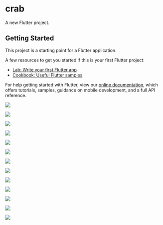 # crab

A new Flutter project.

## Getting Started

This project is a starting point for a Flutter application.

A few resources to get you started if this is your first Flutter project:

- [Lab: Write your first Flutter app](https://flutter.dev/docs/get-started/codelab)
- [Cookbook: Useful Flutter samples](https://flutter.dev/docs/cookbook)

For help getting started with Flutter, view our
[online documentation](https://flutter.dev/docs), which offers tutorials,
samples, guidance on mobile development, and a full API reference.

![](http://q7yezbh4o.bkt.clouddn.com/image/1.PNG)

![](http://q7yezbh4o.bkt.clouddn.com/image/2.PNG)

![](http://q7yezbh4o.bkt.clouddn.com/image/3.PNG)

![](http://q7yezbh4o.bkt.clouddn.com/image/4.PNG)

![](http://q7yezbh4o.bkt.clouddn.com/image/5.PNG)

![](http://q7yezbh4o.bkt.clouddn.com/image/6.PNG)

![](http://q7yezbh4o.bkt.clouddn.com/image/7.PNG)

![](http://q7yezbh4o.bkt.clouddn.com/image/8.PNG)

![](http://q7yezbh4o.bkt.clouddn.com/image/9.PNG)

![](http://q7yezbh4o.bkt.clouddn.com/image/10.PNG)

![](http://q7yezbh4o.bkt.clouddn.com/image/11.PNG)

![](http://q7yezbh4o.bkt.clouddn.com/image/12.PNG)

![](http://q7yezbh4o.bkt.clouddn.com/image/13.PNG)

